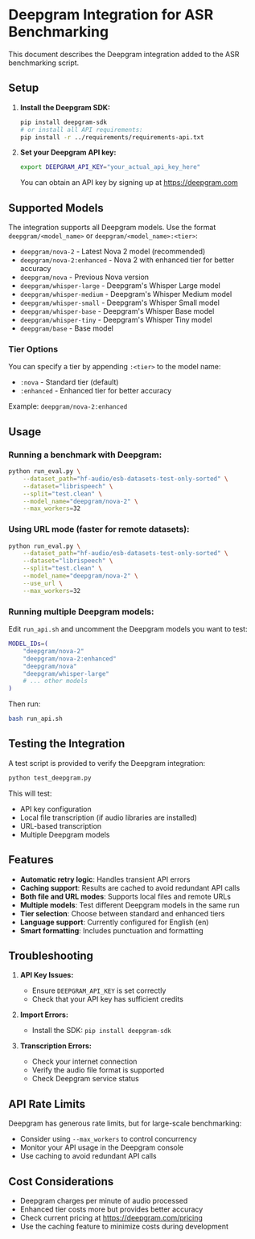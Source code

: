 # Deepgram Integration for ASR Benchmarking

This document describes the Deepgram integration added to the ASR benchmarking script.

## Setup

1. **Install the Deepgram SDK:**
   ```bash
   pip install deepgram-sdk
   # or install all API requirements:
   pip install -r ../requirements/requirements-api.txt
   ```

2. **Set your Deepgram API key:**
   ```bash
   export DEEPGRAM_API_KEY="your_actual_api_key_here"
   ```
   
   You can obtain an API key by signing up at https://deepgram.com

## Supported Models

The integration supports all Deepgram models. Use the format `deepgram/<model_name>` or `deepgram/<model_name>:<tier>`:

- `deepgram/nova-2` - Latest Nova 2 model (recommended)
- `deepgram/nova-2:enhanced` - Nova 2 with enhanced tier for better accuracy
- `deepgram/nova` - Previous Nova version
- `deepgram/whisper-large` - Deepgram's Whisper Large model
- `deepgram/whisper-medium` - Deepgram's Whisper Medium model
- `deepgram/whisper-small` - Deepgram's Whisper Small model  
- `deepgram/whisper-base` - Deepgram's Whisper Base model
- `deepgram/whisper-tiny` - Deepgram's Whisper Tiny model
- `deepgram/base` - Base model

### Tier Options

You can specify a tier by appending `:<tier>` to the model name:
- `:nova` - Standard tier (default)
- `:enhanced` - Enhanced tier for better accuracy

Example: `deepgram/nova-2:enhanced`

## Usage

### Running a benchmark with Deepgram:

```bash
python run_eval.py \
    --dataset_path="hf-audio/esb-datasets-test-only-sorted" \
    --dataset="librispeech" \
    --split="test.clean" \
    --model_name="deepgram/nova-2" \
    --max_workers=32
```

### Using URL mode (faster for remote datasets):

```bash
python run_eval.py \
    --dataset_path="hf-audio/esb-datasets-test-only-sorted" \
    --dataset="librispeech" \
    --split="test.clean" \
    --model_name="deepgram/nova-2" \
    --use_url \
    --max_workers=32
```

### Running multiple Deepgram models:

Edit `run_api.sh` and uncomment the Deepgram models you want to test:

```bash
MODEL_IDs=(
    "deepgram/nova-2"
    "deepgram/nova-2:enhanced"
    "deepgram/nova"
    "deepgram/whisper-large"
    # ... other models
)
```

Then run:
```bash
bash run_api.sh
```

## Testing the Integration

A test script is provided to verify the Deepgram integration:

```bash
python test_deepgram.py
```

This will test:
- API key configuration
- Local file transcription (if audio libraries are installed)
- URL-based transcription
- Multiple Deepgram models

## Features

- **Automatic retry logic**: Handles transient API errors
- **Caching support**: Results are cached to avoid redundant API calls
- **Both file and URL modes**: Supports local files and remote URLs
- **Multiple models**: Test different Deepgram models in the same run
- **Tier selection**: Choose between standard and enhanced tiers
- **Language support**: Currently configured for English (en)
- **Smart formatting**: Includes punctuation and formatting

## Troubleshooting

1. **API Key Issues:**
   - Ensure `DEEPGRAM_API_KEY` is set correctly
   - Check that your API key has sufficient credits

2. **Import Errors:**
   - Install the SDK: `pip install deepgram-sdk`
   
3. **Transcription Errors:**
   - Check your internet connection
   - Verify the audio file format is supported
   - Check Deepgram service status

## API Rate Limits

Deepgram has generous rate limits, but for large-scale benchmarking:
- Consider using `--max_workers` to control concurrency
- Monitor your API usage in the Deepgram console
- Use caching to avoid redundant API calls

## Cost Considerations

- Deepgram charges per minute of audio processed
- Enhanced tier costs more but provides better accuracy
- Check current pricing at https://deepgram.com/pricing
- Use the caching feature to minimize costs during development

